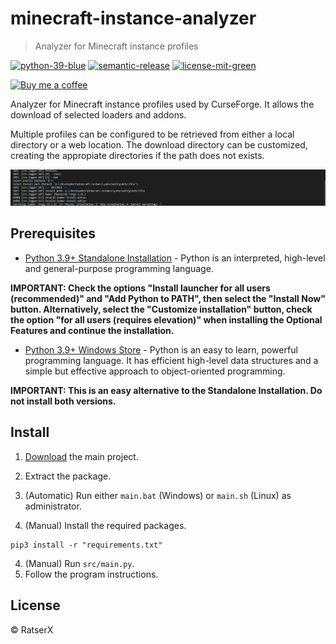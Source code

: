 # minecraft-instance-analyzer

> Analyzer for Minecraft instance profiles

[![python-39-blue](https://img.shields.io/badge/python-v3.9-blue)](https://www.python.org/)
[![semantic-release](https://img.shields.io/badge/%20%20%F0%9F%93%A6%F0%9F%9A%80-semantic--release-e10079.svg)](https://github.com/semantic-release/semantic-release)
[![license-mit-green](https://img.shields.io/badge/license-MIT-green)](https://github.com/RatserX/minecraft-instance-analyzer/blob/main/LICENSE)

[![Buy me a coffee](https://www.buymeacoffee.com/assets/img/guidelines/download-assets-sm-2.svg)](https://www.buymeacoffee.com/Ratser)

Analyzer for Minecraft instance profiles used by CurseForge. It allows the download of selected loaders and addons.

Multiple profiles can be configured to be retrieved from either a local directory or a web location. The download directory can be customized, creating the appropiate directories if the path does not exists.

![Minecraft Instance Analyzer](https://raw.githubusercontent.com/RatserX/ratserx.github.io/master/public/images/minecraft-instance-analyzer.gif)

## Prerequisites

* [Python 3.9+ Standalone Installation](https://www.python.org/ftp/python/3.9.1/python-3.9.1-amd64.exe) - Python is an interpreted, high-level and general-purpose programming language.

**IMPORTANT: Check the options "Install launcher for all users (recommended)" and "Add Python to PATH", then select the "Install Now" button. Alternatively, select the "Customize installation" button, check the option "for all users (requires elevation)" when installing the Optional Features and continue the installation.**

* [Python 3.9+ Windows Store](https://www.microsoft.com/en-us/p/python-39/9p7qfqmjrfp7#activetab=pivot:overviewtab) - Python is an easy to learn, powerful programming language. It has efficient high-level data structures and a simple but effective approach to object-oriented programming.

**IMPORTANT: This is an easy alternative to the Standalone Installation. Do not install both versions.**

## Install
1. [Download](https://github.com/RatserX/minecraft-instance-analyzer/archive/main.zip) the main project.
2. Extract the package.
3. (Automatic) Run either `main.bat` (Windows) or `main.sh` (Linux) as administrator.

3. (Manual) Install the required packages.
```shell
pip3 install -r "requirements.txt"
```
4. (Manual) Run `src/main.py`.
3. Follow the program instructions.

## License

© RatserX
